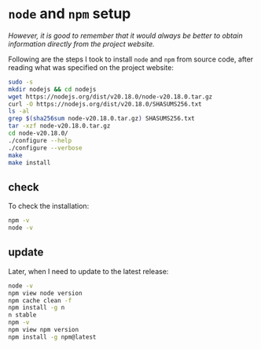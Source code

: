 # `node` and `npm` setup

*However, it is good to remember that it would always be better to obtain information directly from the project website.*

Following are the steps I took to install `node` and `npm` from source code, after reading what was specified on the project website:

```bash
sudo -s
mkdir nodejs && cd nodejs
wget https://nodejs.org/dist/v20.18.0/node-v20.18.0.tar.gz
curl -O https://nodejs.org/dist/v20.18.0/SHASUMS256.txt
ls -al
grep $(sha256sum node-v20.18.0.tar.gz) SHASUMS256.txt
tar -xzf node-v20.18.0.tar.gz
cd node-v20.18.0/
./configure --help
./configure --verbose
make
make install
```

## check

To check the installation:

```bash
npm -v
node -v
```

## update

Later, when I need to update to the latest release:

```bash
node -v
npm view node version
npm cache clean -f
npm install -g n
n stable
npm -v
npm view npm version
npm install -g npm@latest
```

